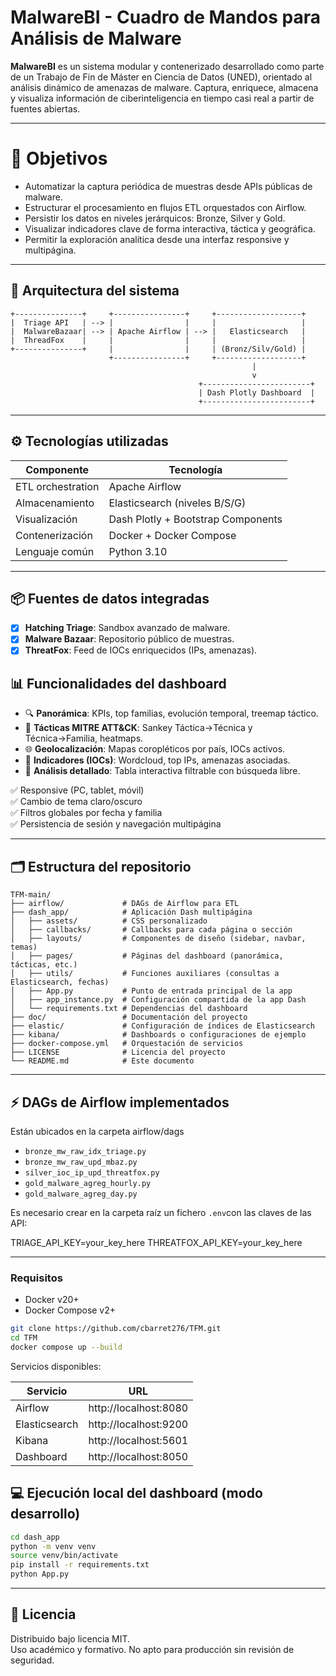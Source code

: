 # MalwareBI - Cuadro de Mandos para Análisis de Malware

**MalwareBI** es un sistema modular y contenerizado desarrollado como parte de un Trabajo de Fin de Máster en Ciencia de Datos (UNED), orientado al análisis dinámico de amenazas de malware. Captura, enriquece, almacena y visualiza información de ciberinteligencia en tiempo casi real a partir de fuentes abiertas.


---

# 🎯 Objetivos

- Automatizar la captura periódica de muestras desde APIs públicas de malware.
- Estructurar el procesamiento en flujos ETL orquestados con Airflow.
- Persistir los datos en niveles jerárquicos: Bronze, Silver y Gold.
- Visualizar indicadores clave de forma interactiva, táctica y geográfica.
- Permitir la exploración analítica desde una interfaz responsive y multipágina.


---

## 🧱 Arquitectura del sistema

```plaintext
+---------------+     +----------------+     +-------------------+
|  Triage API   | --> |                |     |                   |
|  MalwareBazaar| --> | Apache Airflow | --> |   Elasticsearch   |
|  ThreadFox    |     |                |     |                   |
+---------------+     |                |     | (Bronz/Silv/Gold) |
                      +----------------+     +-------------------+
                                                      |
                                                      v
                                          +------------------------+
                                          | Dash Plotly Dashboard  |
                                          +------------------------+
```

---

## ⚙️ Tecnologías utilizadas

| Componente        | Tecnología                         |
|-------------------|------------------------------------|
| ETL orchestration | Apache Airflow                     |
| Almacenamiento    | Elasticsearch (niveles B/S/G)      |
| Visualización     | Dash Plotly + Bootstrap Components |
| Contenerización   | Docker + Docker Compose            |
| Lenguaje común    | Python 3.10                


---

## 📦 Fuentes de datos integradas

- [x] **Hatching Triage**: Sandbox avanzado de malware.
- [x] **Malware Bazaar**: Repositorio público de muestras.
- [x] **ThreatFox**: Feed de IOCs enriquecidos (IPs, amenazas).

## 📊 Funcionalidades del dashboard

- 🔍 **Panorámica**: KPIs, top familias, evolución temporal, treemap táctico.
- 🧠 **Tácticas MITRE ATT&CK**: Sankey Táctica→Técnica y Técnica→Familia, heatmaps.
- 🌐 **Geolocalización**: Mapas coropléticos por país, IOCs activos.
- 🧩 **Indicadores (IOCs)**: Wordcloud, top IPs, amenazas asociadas.
- 🧾 **Análisis detallado**: Tabla interactiva filtrable con búsqueda libre.

✅ Responsive (PC, tablet, móvil)  
✅ Cambio de tema claro/oscuro  
✅ Filtros globales por fecha y familia  
✅ Persistencia de sesión y navegación multipágina

---

## 🗂️ Estructura del repositorio

```plaintext
TFM-main/
├── airflow/             # DAGs de Airflow para ETL
├── dash_app/            # Aplicación Dash multipágina
│   ├── assets/          # CSS personalizado
│   ├── callbacks/       # Callbacks para cada página o sección
│   ├── layouts/         # Componentes de diseño (sidebar, navbar, temas)
│   ├── pages/           # Páginas del dashboard (panorámica, tácticas, etc.)
│   ├── utils/           # Funciones auxiliares (consultas a Elasticsearch, fechas)
│   ├── App.py           # Punto de entrada principal de la app
│   ├── app_instance.py  # Configuración compartida de la app Dash
│   └── requirements.txt # Dependencias del dashboard
├── doc/                 # Documentación del proyecto
├── elastic/             # Configuración de índices de Elasticsearch
├── kibana/              # Dashboards o configuraciones de ejemplo
├── docker-compose.yml   # Orquestación de servicios
├── LICENSE              # Licencia del proyecto
└── README.md            # Este documento
```

---

## ⚡ DAGs de Airflow implementados

Están ubicados en la carpeta airflow/dags

- `bronze_mw_raw_idx_triage.py`
- `bronze_mw_raw_upd_mbaz.py`
- `silver_ioc_ip_upd_threatfox.py`
- `gold_malware_agreg_hourly.py`
- `gold_malware_agreg_day.py`

Es necesario crear en la carpeta raíz un fichero `.env`con las claves de las API:

TRIAGE_API_KEY=your_key_here
THREATFOX_API_KEY=your_key_here


---

### Requisitos

- Docker v20+
- Docker Compose v2+

```bash
git clone https://github.com/cbarret276/TFM.git
cd TFM
docker compose up --build
```

Servicios disponibles:

| Servicio     | URL                          |
|--------------|------------------------------|
| Airflow      | http://localhost:8080        |
| Elasticsearch| http://localhost:9200        |
| Kibana       | http://localhost:5601        |
| Dashboard    | http://localhost:8050        |




## 💻 Ejecución local del dashboard (modo desarrollo)

```bash
cd dash_app
python -m venv venv
source venv/bin/activate
pip install -r requirements.txt
python App.py
```

---



## 📄 Licencia

Distribuido bajo licencia MIT.  
Uso académico y formativo. No apto para producción sin revisión de seguridad.

